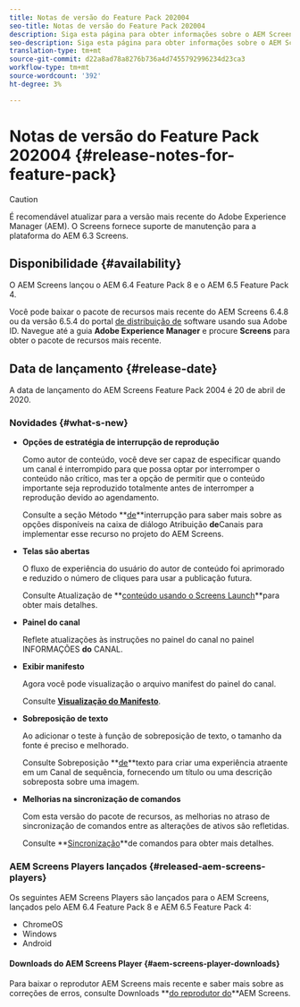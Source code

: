 ```yaml
---
title: Notas de versão do Feature Pack 202004
seo-title: Notas de versão do Feature Pack 202004
description: Siga esta página para obter informações sobre o AEM Screens Feature Pack 2004 lançado em 20 de abril de 2020.
seo-description: Siga esta página para obter informações sobre o AEM Screens Feature Pack 2004 lançado em 20 de abril de 2020.
translation-type: tm+mt
source-git-commit: d22a8ad78a8276b736a4d7455792996234d23ca3
workflow-type: tm+mt
source-wordcount: '392'
ht-degree: 3%

---
```



# Notas de versão do Feature Pack 202004 {#release-notes-for-feature-pack}

>[!CAUTION]
>
>É recomendável atualizar para a versão mais recente do Adobe Experience Manager (AEM). O Screens fornece suporte de manutenção para a plataforma do AEM 6.3 Screens.

## Disponibilidade {#availability}

O AEM Screens lançou o AEM 6.4 Feature Pack 8 e o AEM 6.5 Feature Pack 4.

Você pode baixar o pacote de recursos mais recente do AEM Screens 6.4.8 ou da versão 6.5.4 do portal [de distribuição de](https://experience.adobe.com/#/downloads/content/software-distribution/en/aem.html) software usando sua Adobe ID. Navegue até a guia **Adobe Experience Manager** e procure **Screens** para obter o pacote de recursos mais recente.

## Data de lançamento {#release-date}

A data de lançamento do AEM Screens Feature Pack 2004 é 20 de abril de 2020.

### Novidades {#what-s-new}

* **Opções de estratégia de interrupção de reprodução**

   Como autor de conteúdo, você deve ser capaz de especificar quando um canal é interrompido para que possa optar por interromper o conteúdo não crítico, mas ter a opção de permitir que o conteúdo importante seja reproduzido totalmente antes de interromper a reprodução devido ao agendamento.

   Consulte a seção Método **[de](/help/user-guide/channel-assignment.md#interruption-method-channel)**interrupção para saber mais sobre as opções disponíveis na caixa de diálogo Atribuição **de**Canais para implementar esse recurso no projeto do AEM Screens.

* **Telas são abertas**

   O fluxo de experiência do usuário do autor de conteúdo foi aprimorado e reduzido o número de cliques para usar a publicação futura.

   Consulte Atualização de **[conteúdo usando o Screens Launch](launches.md)**para obter mais detalhes.

* **Painel do canal**

   Reflete atualizações às instruções no painel do canal no painel INFORMAÇÕES **do** CANAL.


* **Exibir manifesto**

   Agora você pode visualização o arquivo manifest do painel do canal.

   Consulte **[Visualização do Manifesto](/help/user-guide/managing-channels.md#view-manifest)**.

* **Sobreposição de texto**

   Ao adicionar o teste à função de sobreposição de texto, o tamanho da fonte é preciso e melhorado.

   Consulte Sobreposição **[de](text-overlay.md)**texto para criar uma experiência atraente em um Canal de sequência, fornecendo um título ou uma descrição sobreposta sobre uma imagem.

* **Melhorias na sincronização de comandos**

   Com esta versão do pacote de recursos, as melhorias no atraso de sincronização de comandos entre as alterações de ativos são refletidas.

   Consulte **[Sincronização](using-command-sync.md)**de comandos para obter mais detalhes.

### AEM Screens Players lançados {#released-aem-screens-players}

Os seguintes AEM Screens Players são lançados para o AEM Screens, lançados pelo AEM 6.4 Feature Pack 8 e AEM 6.5 Feature Pack 4:

* ChromeOS
* Windows
* Android

#### Downloads do AEM Screens Player  {#aem-screens-player-downloads}

Para baixar o reprodutor AEM Screens mais recente e saber mais sobre as correções de erros, consulte Downloads **[do reprodutor do](https://download.macromedia.com/screens/)**AEM Screens.
